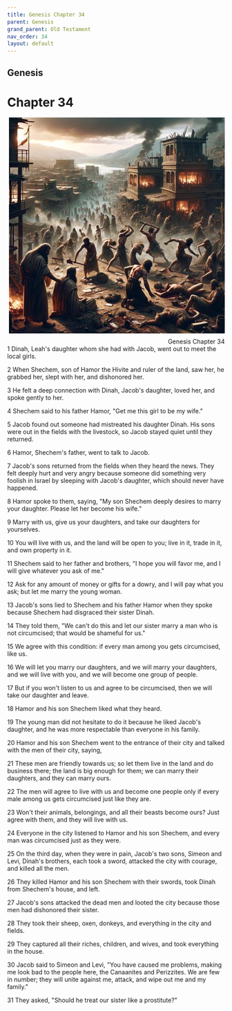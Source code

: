 ```yaml
---
title: Genesis Chapter 34
parent: Genesis
grand_parent: Old Testament
nav_order: 34
layout: default
---
```


## Genesis

# Chapter 34

<div style="clear: both; text-align: right;">
    <img src="/assets/Image/Genesis/500/34.jpg" alt="Genesis Chapter 34" class="chapter-image" style="max-width: 100%; height: auto; float: right; margin: 0 0 10px 10px; padding-left: 10%;">
    <figcaption style="font-size: 14px;">Genesis Chapter 34</figcaption>
</div>
1 Dinah, Leah's daughter whom she had with Jacob, went out to meet the local girls.

2 When Shechem, son of Hamor the Hivite and ruler of the land, saw her, he grabbed her, slept with her, and dishonored her.

3 He felt a deep connection with Dinah, Jacob's daughter, loved her, and spoke gently to her.

4 Shechem said to his father Hamor, "Get me this girl to be my wife."

5 Jacob found out someone had mistreated his daughter Dinah. His sons were out in the fields with the livestock, so Jacob stayed quiet until they returned.

6 Hamor, Shechem's father, went to talk to Jacob.

7 Jacob's sons returned from the fields when they heard the news. They felt deeply hurt and very angry because someone did something very foolish in Israel by sleeping with Jacob's daughter, which should never have happened.

8 Hamor spoke to them, saying, "My son Shechem deeply desires to marry your daughter. Please let her become his wife."

9 Marry with us, give us your daughters, and take our daughters for yourselves.

10 You will live with us, and the land will be open to you; live in it, trade in it, and own property in it.

11 Shechem said to her father and brothers, "I hope you will favor me, and I will give whatever you ask of me."

12 Ask for any amount of money or gifts for a dowry, and I will pay what you ask; but let me marry the young woman.

13 Jacob's sons lied to Shechem and his father Hamor when they spoke because Shechem had disgraced their sister Dinah.

14 They told them, "We can't do this and let our sister marry a man who is not circumcised; that would be shameful for us."

15 We agree with this condition: if every man among you gets circumcised, like us.

16 We will let you marry our daughters, and we will marry your daughters, and we will live with you, and we will become one group of people.

17 But if you won't listen to us and agree to be circumcised, then we will take our daughter and leave.

18 Hamor and his son Shechem liked what they heard.

19 The young man did not hesitate to do it because he liked Jacob's daughter, and he was more respectable than everyone in his family.

20 Hamor and his son Shechem went to the entrance of their city and talked with the men of their city, saying,

21 These men are friendly towards us; so let them live in the land and do business there; the land is big enough for them; we can marry their daughters, and they can marry ours.

22 The men will agree to live with us and become one people only if every male among us gets circumcised just like they are.

23 Won't their animals, belongings, and all their beasts become ours? Just agree with them, and they will live with us.

24 Everyone in the city listened to Hamor and his son Shechem, and every man was circumcised just as they were.

25 On the third day, when they were in pain, Jacob's two sons, Simeon and Levi, Dinah's brothers, each took a sword, attacked the city with courage, and killed all the men.

26 They killed Hamor and his son Shechem with their swords, took Dinah from Shechem's house, and left.

27 Jacob's sons attacked the dead men and looted the city because those men had dishonored their sister.

28 They took their sheep, oxen, donkeys, and everything in the city and fields.

29 They captured all their riches, children, and wives, and took everything in the house.

30 Jacob said to Simeon and Levi, "You have caused me problems, making me look bad to the people here, the Canaanites and Perizzites. We are few in number; they will unite against me, attack, and wipe out me and my family."

31 They asked, "Should he treat our sister like a prostitute?"


